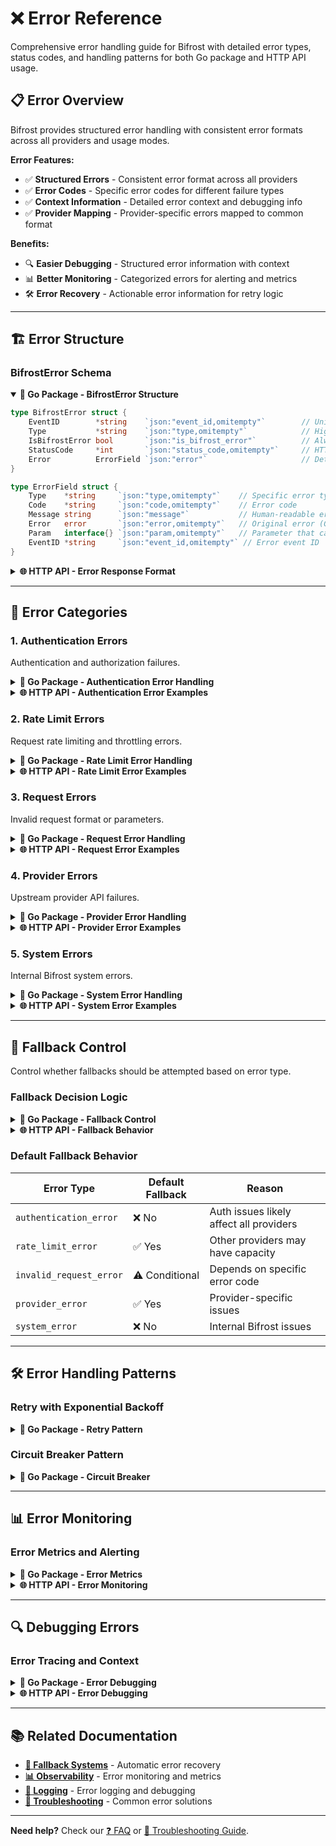# ❌ Error Reference

Comprehensive error handling guide for Bifrost with detailed error types, status codes, and handling patterns for both Go package and HTTP API usage.

## 📋 Error Overview

Bifrost provides structured error handling with consistent error formats across all providers and usage modes.

**Error Features:**

- ✅ **Structured Errors** - Consistent error format across all providers
- ✅ **Error Codes** - Specific error codes for different failure types
- ✅ **Context Information** - Detailed error context and debugging info
- ✅ **Provider Mapping** - Provider-specific errors mapped to common format

**Benefits:**

- 🔍 **Easier Debugging** - Structured error information with context
- 📊 **Better Monitoring** - Categorized errors for alerting and metrics
- 🛠️ **Error Recovery** - Actionable error information for retry logic

---

## 🏗️ Error Structure

### BifrostError Schema

<details open>
<summary><strong>🔧 Go Package - BifrostError Structure</strong></summary>

```go
type BifrostError struct {
    EventID        *string    `json:"event_id,omitempty"`        // Unique error event ID
    Type           *string    `json:"type,omitempty"`            // High-level error category
    IsBifrostError bool       `json:"is_bifrost_error"`          // Always true for Bifrost errors
    StatusCode     *int       `json:"status_code,omitempty"`     // HTTP status code equivalent
    Error          ErrorField `json:"error"`                     // Detailed error information
}

type ErrorField struct {
    Type    *string     `json:"type,omitempty"`    // Specific error type
    Code    *string     `json:"code,omitempty"`    // Error code
    Message string      `json:"message"`           // Human-readable error message
    Error   error       `json:"error,omitempty"`   // Original error (Go only)
    Param   interface{} `json:"param,omitempty"`   // Parameter that caused the error
    EventID *string     `json:"event_id,omitempty"` // Error event ID
}
```

</details>

<details>
<summary><strong>🌐 HTTP API - Error Response Format</strong></summary>

```json
{
  "error": {
    "type": "rate_limit_error",
    "code": "rate_limit_exceeded",
    "message": "Rate limit exceeded for model gpt-4o. Please retry after 60 seconds.",
    "param": "model"
  },
  "is_bifrost_error": true,
  "status_code": 429,
  "event_id": "evt_abc123def456"
}
```

</details>

---

## 🎯 Error Categories

### 1. Authentication Errors

Authentication and authorization failures.

<details>
<summary><strong>🔧 Go Package - Authentication Error Handling</strong></summary>

```go
response, err := client.ChatCompletion(ctx, request)
if err != nil {
    var bifrostErr *schemas.BifrostError
    if errors.As(err, &bifrostErr) {
        if bifrostErr.Error.Type != nil && *bifrostErr.Error.Type == "authentication_error" {
            switch *bifrostErr.Error.Code {
            case "invalid_api_key":
                log.Error("Invalid API key - check your configuration")
                // Update API key or configuration
            case "api_key_expired":
                log.Error("API key has expired")
                // Rotate to new API key
            case "insufficient_quota":
                log.Error("API quota exceeded")
                // Switch to different provider or key
            case "account_deactivated":
                log.Error("Provider account is deactivated")
                // Contact provider support
            }
        }
    }
}
```

**Authentication Error Codes:**

| Code                  | Description                     | Status Code | Action                   |
| --------------------- | ------------------------------- | ----------- | ------------------------ |
| `invalid_api_key`     | API key is invalid or malformed | 401         | Check API key format     |
| `api_key_expired`     | API key has expired             | 401         | Rotate API key           |
| `insufficient_quota`  | Account quota exceeded          | 429         | Upgrade plan or wait     |
| `account_deactivated` | Provider account is deactivated | 403         | Contact provider support |
| `unauthorized_model`  | Model access not authorized     | 403         | Check model permissions  |

</details>

<details>
<summary><strong>🌐 HTTP API - Authentication Error Examples</strong></summary>

**Invalid API Key:**

```json
{
  "error": {
    "type": "authentication_error",
    "code": "invalid_api_key",
    "message": "Invalid API key provided. Please check your API key and try again.",
    "param": "api_key"
  },
  "is_bifrost_error": true,
  "status_code": 401
}
```

**Quota Exceeded:**

```json
{
  "error": {
    "type": "authentication_error",
    "code": "insufficient_quota",
    "message": "You have exceeded your API quota. Please upgrade your plan or wait for the quota to reset.",
    "param": null
  },
  "is_bifrost_error": true,
  "status_code": 429
}
```

</details>

### 2. Rate Limit Errors

Request rate limiting and throttling errors.

<details>
<summary><strong>🔧 Go Package - Rate Limit Error Handling</strong></summary>

```go
response, err := client.ChatCompletion(ctx, request)
if err != nil {
    var bifrostErr *schemas.BifrostError
    if errors.As(err, &bifrostErr) {
        if bifrostErr.Error.Type != nil && *bifrostErr.Error.Type == "rate_limit_error" {
            switch *bifrostErr.Error.Code {
            case "rate_limit_exceeded":
                // Extract retry information
                retryAfter := extractRetryAfter(bifrostErr)
                log.Warnf("Rate limited, retry after %d seconds", retryAfter)

                // Implement exponential backoff
                time.Sleep(time.Duration(retryAfter) * time.Second)

                // Retry request or use fallback
                response, err = client.ChatCompletion(ctx, requestWithFallback)

            case "concurrent_requests_exceeded":
                log.Warn("Too many concurrent requests, reducing concurrency")
                // Implement request queuing or reduction

            case "tokens_per_minute_exceeded":
                log.Warn("Token rate limit exceeded")
                // Split large requests or use different model
            }
        }
    }
}

func extractRetryAfter(err *schemas.BifrostError) int {
    // Extract retry-after from error message or headers
    // Implementation depends on provider
    return 60 // Default 60 seconds
}
```

**Rate Limit Error Codes:**

| Code                           | Description                  | Status Code | Action                   |
| ------------------------------ | ---------------------------- | ----------- | ------------------------ |
| `rate_limit_exceeded`          | General rate limit exceeded  | 429         | Wait and retry           |
| `requests_per_minute_exceeded` | RPM limit exceeded           | 429         | Reduce request frequency |
| `tokens_per_minute_exceeded`   | TPM limit exceeded           | 429         | Use smaller requests     |
| `concurrent_requests_exceeded` | Too many concurrent requests | 429         | Reduce concurrency       |

</details>

<details>
<summary><strong>🌐 HTTP API - Rate Limit Error Examples</strong></summary>

**Rate Limit Exceeded:**

```json
{
  "error": {
    "type": "rate_limit_error",
    "code": "rate_limit_exceeded",
    "message": "Rate limit exceeded for model gpt-4o. Please retry after 60 seconds.",
    "param": "model"
  },
  "is_bifrost_error": true,
  "status_code": 429,
  "retry_after": 60
}
```

**Concurrent Requests Exceeded:**

```json
{
  "error": {
    "type": "rate_limit_error",
    "code": "concurrent_requests_exceeded",
    "message": "Too many concurrent requests. Maximum allowed: 20, current: 25.",
    "param": "concurrency"
  },
  "is_bifrost_error": true,
  "status_code": 429
}
```

</details>

### 3. Request Errors

Invalid request format or parameters.

<details>
<summary><strong>🔧 Go Package - Request Error Handling</strong></summary>

```go
response, err := client.ChatCompletion(ctx, request)
if err != nil {
    var bifrostErr *schemas.BifrostError
    if errors.As(err, &bifrostErr) {
        if bifrostErr.Error.Type != nil && *bifrostErr.Error.Type == "invalid_request_error" {
            switch *bifrostErr.Error.Code {
            case "invalid_model":
                log.Errorf("Model %s not available for provider %s", request.Model, request.Provider)
                // Switch to supported model

            case "invalid_parameter":
                log.Errorf("Invalid parameter: %v", bifrostErr.Error.Param)
                // Fix parameter value

            case "context_length_exceeded":
                log.Error("Request too long for model context window")
                // Truncate request or use different model

            case "invalid_json":
                log.Error("Request format is invalid")
                // Fix request structure

            case "missing_required_parameter":
                log.Errorf("Missing required parameter: %v", bifrostErr.Error.Param)
                // Add missing parameter
            }
        }
    }
}
```

**Request Error Codes:**

| Code                         | Description                         | Status Code | Action                    |
| ---------------------------- | ----------------------------------- | ----------- | ------------------------- |
| `invalid_model`              | Model not supported by provider     | 400         | Use supported model       |
| `invalid_parameter`          | Parameter value is invalid          | 400         | Fix parameter value       |
| `context_length_exceeded`    | Request exceeds model context limit | 400         | Truncate or split request |
| `invalid_json`               | Request JSON is malformed           | 400         | Fix JSON format           |
| `missing_required_parameter` | Required parameter is missing       | 400         | Add required parameter    |
| `unsupported_feature`        | Feature not supported by provider   | 400         | Use alternative approach  |

</details>

<details>
<summary><strong>🌐 HTTP API - Request Error Examples</strong></summary>

**Invalid Model:**

```json
{
  "error": {
    "type": "invalid_request_error",
    "code": "invalid_model",
    "message": "Model 'gpt-5' is not supported by provider 'openai'. Supported models: gpt-4o, gpt-4o-mini, gpt-4-turbo.",
    "param": "model"
  },
  "is_bifrost_error": true,
  "status_code": 400
}
```

**Context Length Exceeded:**

```json
{
  "error": {
    "type": "invalid_request_error",
    "code": "context_length_exceeded",
    "message": "Request length (150,000 tokens) exceeds maximum context length (128,000 tokens) for model gpt-4o.",
    "param": "messages"
  },
  "is_bifrost_error": true,
  "status_code": 400
}
```

</details>

### 4. Provider Errors

Upstream provider API failures.

<details>
<summary><strong>🔧 Go Package - Provider Error Handling</strong></summary>

```go
response, err := client.ChatCompletion(ctx, request)
if err != nil {
    var bifrostErr *schemas.BifrostError
    if errors.As(err, &bifrostErr) {
        if bifrostErr.Error.Type != nil && *bifrostErr.Error.Type == "provider_error" {
            switch *bifrostErr.Error.Code {
            case "service_unavailable":
                log.Warn("Provider service unavailable, trying fallback")
                // Automatic fallback will be attempted

            case "timeout":
                log.Warn("Provider request timed out")
                // Retry with longer timeout or fallback

            case "server_error":
                log.Error("Provider internal server error")
                // Fallback to different provider

            case "overloaded":
                log.Warn("Provider is overloaded")
                // Wait and retry or use fallback

            case "maintenance":
                log.Info("Provider is under maintenance")
                // Use fallback provider
            }
        }
    }
}
```

**Provider Error Codes:**

| Code                  | Description                 | Status Code | Action                |
| --------------------- | --------------------------- | ----------- | --------------------- |
| `service_unavailable` | Provider service is down    | 503         | Use fallback provider |
| `timeout`             | Request timed out           | 504         | Retry or use fallback |
| `server_error`        | Provider internal error     | 500         | Use fallback provider |
| `overloaded`          | Provider is overloaded      | 503         | Wait and retry        |
| `maintenance`         | Provider under maintenance  | 503         | Use fallback provider |
| `bad_gateway`         | Provider connectivity issue | 502         | Use fallback provider |

</details>

<details>
<summary><strong>🌐 HTTP API - Provider Error Examples</strong></summary>

**Service Unavailable:**

```json
{
  "error": {
    "type": "provider_error",
    "code": "service_unavailable",
    "message": "OpenAI API is currently unavailable. Please try again later.",
    "param": null
  },
  "is_bifrost_error": true,
  "status_code": 503,
  "retry_after": 300
}
```

**Timeout:**

```json
{
  "error": {
    "type": "provider_error",
    "code": "timeout",
    "message": "Request to OpenAI API timed out after 30 seconds.",
    "param": "timeout"
  },
  "is_bifrost_error": true,
  "status_code": 504
}
```

</details>

### 5. System Errors

Internal Bifrost system errors.

<details>
<summary><strong>🔧 Go Package - System Error Handling</strong></summary>

```go
response, err := client.ChatCompletion(ctx, request)
if err != nil {
    var bifrostErr *schemas.BifrostError
    if errors.As(err, &bifrostErr) {
        if bifrostErr.Error.Type != nil && *bifrostErr.Error.Type == "system_error" {
            switch *bifrostErr.Error.Code {
            case "buffer_full":
                log.Warn("Request buffers are full, dropping request")
                // Implement backpressure or queue management

            case "pool_exhausted":
                log.Error("Worker pool is exhausted")
                // Increase pool size or reduce load

            case "memory_error":
                log.Error("Memory allocation failed")
                // Check system resources

            case "configuration_error":
                log.Error("Configuration is invalid")
                // Fix configuration and restart

            case "plugin_error":
                log.Error("Plugin execution failed")
                // Check plugin implementation
            }
        }
    } else {
        // Non-Bifrost errors (network, system, etc.)
        log.Errorf("System error: %v", err)
    }
}
```

**System Error Codes:**

| Code                   | Description                    | Status Code | Action                       |
| ---------------------- | ------------------------------ | ----------- | ---------------------------- |
| `buffer_full`          | Request buffers are full       | 503         | Implement backpressure       |
| `pool_exhausted`       | Worker pool is exhausted       | 503         | Increase pool size           |
| `memory_error`         | Memory allocation failed       | 500         | Check system resources       |
| `configuration_error`  | Invalid configuration          | 500         | Fix configuration            |
| `plugin_error`         | Plugin execution failed        | 500         | Check plugin implementation  |
| `initialization_error` | Failed to initialize component | 500         | Check setup and dependencies |

</details>

<details>
<summary><strong>🌐 HTTP API - System Error Examples</strong></summary>

**Buffer Full:**

```json
{
  "error": {
    "type": "system_error",
    "code": "buffer_full",
    "message": "Request buffers are full. Server is overloaded, please retry later.",
    "param": null
  },
  "is_bifrost_error": true,
  "status_code": 503,
  "retry_after": 30
}
```

**Configuration Error:**

```json
{
  "error": {
    "type": "system_error",
    "code": "configuration_error",
    "message": "Provider configuration is invalid: missing required field 'api_key' for provider 'openai'.",
    "param": "providers.openai.api_key"
  },
  "is_bifrost_error": true,
  "status_code": 500
}
```

</details>

---

## 🔄 Fallback Control

Control whether fallbacks should be attempted based on error type.

### Fallback Decision Logic

<details>
<summary><strong>🔧 Go Package - Fallback Control</strong></summary>

```go
response, err := client.ChatCompletion(ctx, request)
if err != nil {
    var bifrostErr *schemas.BifrostError
    if errors.As(err, &bifrostErr) {
            // Add fallback configuration to request
            requestWithFallback := request
            requestWithFallback.Fallbacks = []schemas.Fallback{
                {Provider: schemas.Anthropic, Model: "claude-3-sonnet-20240229"},
                {Provider: schemas.Bedrock, Model: "anthropic.claude-3-sonnet-20240229-v1:0"},
            }

            // Retry with fallbacks
            response, err = client.ChatCompletion(ctx, requestWithFallback)
    }
}

// Custom fallback logic based on error type
func shouldUseFallback(err *schemas.BifrostError) bool {
    if err.Error.Type == nil {
        return false
    }

    switch *err.Error.Type {
    case "rate_limit_error", "provider_error":
        return true  // Always use fallbacks for these
    case "authentication_error":
        return false // Never use fallbacks for auth errors
    case "invalid_request_error":
        // Only for specific codes
        return err.Error.Code != nil && *err.Error.Code == "context_length_exceeded"
    default:
        return false
    }
}
```

</details>

<details>
<summary><strong>🌐 HTTP API - Fallback Behavior</strong></summary>

```bash
curl -X POST http://localhost:8080/v1/chat/completions \
  -H "Content-Type: application/json" \
  -d '{
    "provider": "openai",
    "model": "gpt-4o",
    "messages": [{"role": "user", "content": "Hello!"}],
    "fallbacks": [
      {"provider": "anthropic", "model": "claude-3-sonnet-20240229"}
    ]
  }'

```

```json
{
  "error": {
    "type": "invalid_request_error",
    "code": "invalid_json",
    "message": "Request JSON is malformed at line 3, column 15.",
    "param": "request_body"
  },
  "is_bifrost_error": true,
  "status_code": 400
}
```

</details>

### Default Fallback Behavior

| Error Type              | Default Fallback | Reason                                  |
| ----------------------- | ---------------- | --------------------------------------- |
| `authentication_error`  | ❌ No            | Auth issues likely affect all providers |
| `rate_limit_error`      | ✅ Yes           | Other providers may have capacity       |
| `invalid_request_error` | ⚠️ Conditional   | Depends on specific error code          |
| `provider_error`        | ✅ Yes           | Provider-specific issues                |
| `system_error`          | ❌ No            | Internal Bifrost issues                 |

---

## 🛠️ Error Handling Patterns

### Retry with Exponential Backoff

<details>
<summary><strong>🔧 Go Package - Retry Pattern</strong></summary>

```go
import (
    "time"
    "math"
    "context"
)

func chatWithRetry(client *bifrost.Client, ctx context.Context, request schemas.BifrostRequest, maxRetries int) (*schemas.BifrostResponse, error) {
    var lastErr error

    for attempt := 0; attempt <= maxRetries; attempt++ {
        response, err := client.ChatCompletion(ctx, request)
        if err == nil {
            return response, nil
        }

        lastErr = err

        // Check if error is retryable
        var bifrostErr *schemas.BifrostError
        if errors.As(err, &bifrostErr) {
            if !isRetryableError(bifrostErr) {
                return nil, err
            }

            // Calculate backoff delay
            if attempt < maxRetries {
                delay := calculateBackoff(attempt, bifrostErr)
                log.Infof("Attempt %d failed, retrying in %v", attempt+1, delay)

                select {
                case <-time.After(delay):
                    continue
                case <-ctx.Done():
                    return nil, ctx.Err()
                }
            }
        } else {
            // Non-Bifrost errors are generally not retryable
            return nil, err
        }
    }

    return nil, fmt.Errorf("max retries exceeded: %w", lastErr)
}

func isRetryableError(err *schemas.BifrostError) bool {
    if err.Error.Type == nil {
        return false
    }

    switch *err.Error.Type {
    case "rate_limit_error", "provider_error":
        return true
    case "system_error":
        return err.Error.Code != nil && *err.Error.Code == "buffer_full"
    default:
        return false
    }
}

func calculateBackoff(attempt int, err *schemas.BifrostError) time.Duration {
    // Base delay of 1 second
    baseDelay := time.Second

    // Exponential backoff with jitter
    delay := time.Duration(float64(baseDelay) * math.Pow(2, float64(attempt)))

    // Add jitter (±25%)
    jitter := time.Duration(rand.Float64() * float64(delay) * 0.5)
    delay += jitter

    // Cap at 60 seconds
    if delay > 60*time.Second {
        delay = 60 * time.Second
    }

    // Use retry-after if available
    if err.Error.Type != nil && *err.Error.Type == "rate_limit_error" {
        if retryAfter := extractRetryAfter(err); retryAfter > 0 {
            return time.Duration(retryAfter) * time.Second
        }
    }

    return delay
}
```

</details>

### Circuit Breaker Pattern

<details>
<summary><strong>🔧 Go Package - Circuit Breaker</strong></summary>

```go
import (
    "sync"
    "time"
)

type CircuitBreaker struct {
    failureThreshold int
    resetTimeout     time.Duration

    mutex        sync.Mutex
    failures     int
    lastFailure  time.Time
    state        CircuitState
}

type CircuitState int

const (
    Closed CircuitState = iota
    Open
    HalfOpen
)

func NewCircuitBreaker(failureThreshold int, resetTimeout time.Duration) *CircuitBreaker {
    return &CircuitBreaker{
        failureThreshold: failureThreshold,
        resetTimeout:     resetTimeout,
        state:           Closed,
    }
}

func (cb *CircuitBreaker) Call(ctx context.Context, client *bifrost.Client, request schemas.BifrostRequest) (*schemas.BifrostResponse, error) {
    cb.mutex.Lock()
    state := cb.state
    cb.mutex.Unlock()

    switch state {
    case Open:
        // Check if we should try again
        if time.Since(cb.lastFailure) < cb.resetTimeout {
            return nil, fmt.Errorf("circuit breaker is open")
        }
        // Try to transition to half-open
        cb.mutex.Lock()
        cb.state = HalfOpen
        cb.mutex.Unlock()
        fallthrough

    case HalfOpen:
        // Try one request
        response, err := client.ChatCompletion(ctx, request)
        if err != nil {
            // Failed - back to open
            cb.recordFailure()
            return nil, err
        }
        // Success - back to closed
        cb.recordSuccess()
        return response, nil

    case Closed:
        // Normal operation
        response, err := client.ChatCompletion(ctx, request)
        if err != nil {
            cb.recordFailure()
            return nil, err
        }
        cb.recordSuccess()
        return response, nil
    }

    return nil, fmt.Errorf("unknown circuit breaker state")
}

func (cb *CircuitBreaker) recordFailure() {
    cb.mutex.Lock()
    defer cb.mutex.Unlock()

    cb.failures++
    cb.lastFailure = time.Now()

    if cb.failures >= cb.failureThreshold {
        cb.state = Open
    }
}

func (cb *CircuitBreaker) recordSuccess() {
    cb.mutex.Lock()
    defer cb.mutex.Unlock()

    cb.failures = 0
    cb.state = Closed
}
```

</details>

---

## 📊 Error Monitoring

### Error Metrics and Alerting

<details>
<summary><strong>🔧 Go Package - Error Metrics</strong></summary>

```go
import (
    "github.com/prometheus/client_golang/prometheus"
)

type ErrorMetrics struct {
    errorsTotal *prometheus.CounterVec
    errorRate   *prometheus.GaugeVec
}

func NewErrorMetrics() *ErrorMetrics {
    return &ErrorMetrics{
        errorsTotal: prometheus.NewCounterVec(
            prometheus.CounterOpts{
                Name: "bifrost_errors_total",
                Help: "Total number of errors by type and provider",
            },
            []string{"provider", "error_type", "error_code"},
        ),
        errorRate: prometheus.NewGaugeVec(
            prometheus.GaugeOpts{
                Name: "bifrost_error_rate",
                Help: "Error rate by provider",
            },
            []string{"provider"},
        ),
    }
}

func (m *ErrorMetrics) RecordError(provider string, err *schemas.BifrostError) {
    errorType := "unknown"
    errorCode := "unknown"

    if err.Error.Type != nil {
        errorType = *err.Error.Type
    }
    if err.Error.Code != nil {
        errorCode = *err.Error.Code
    }

    m.errorsTotal.WithLabelValues(provider, errorType, errorCode).Inc()
}

// Usage in request handler
func handleRequest(client *bifrost.Client, metrics *ErrorMetrics, request schemas.BifrostRequest) {
    response, err := client.ChatCompletion(ctx, request)
    if err != nil {
        var bifrostErr *schemas.BifrostError
        if errors.As(err, &bifrostErr) {
            metrics.RecordError(string(request.Provider), bifrostErr)
        }
    }
}
```

</details>

<details>
<summary><strong>🌐 HTTP API - Error Monitoring</strong></summary>

**Built-in error metrics are available at `/metrics`:**

```bash
curl http://localhost:8080/metrics | grep bifrost_errors

# Example output:
# bifrost_errors_total{provider="openai",error_type="rate_limit_error",error_code="rate_limit_exceeded"} 15
# bifrost_errors_total{provider="anthropic",error_type="provider_error",error_code="service_unavailable"} 3
# bifrost_error_rate{provider="openai"} 0.05
# bifrost_error_rate{provider="anthropic"} 0.01
```

**Alerting rules (Prometheus):**

```yaml
groups:
  - name: bifrost_errors
    rules:
      - alert: BifrostHighErrorRate
        expr: bifrost_error_rate > 0.1
        for: 5m
        labels:
          severity: warning
        annotations:
          summary: "High error rate for provider {{ $labels.provider }}"
          description: "Error rate is {{ $value }} for provider {{ $labels.provider }}"

      - alert: BifrostProviderDown
        expr: increase(bifrost_errors_total{error_type="provider_error"}[5m]) > 10
        for: 2m
        labels:
          severity: critical
        annotations:
          summary: "Provider {{ $labels.provider }} appears to be down"
          description: "Multiple provider errors detected for {{ $labels.provider }}"
```

</details>

---

## 🔍 Debugging Errors

### Error Tracing and Context

<details>
<summary><strong>🔧 Go Package - Error Debugging</strong></summary>

```go
// Enable debug logging for detailed error information
logger := bifrost.NewDefaultLogger(schemas.LogLevelDebug)

client, err := bifrost.Init(schemas.BifrostConfig{
    Account: account,
    Logger:  logger,
})

// Add request ID for tracing
ctx := context.WithValue(context.Background(), "request_id", "req_123")

response, err := client.ChatCompletion(ctx, request)
if err != nil {
    var bifrostErr *schemas.BifrostError
    if errors.As(err, &bifrostErr) {
        // Log detailed error information
        logger.Error("Request failed",
            schemas.LogField{Key: "request_id", Value: "req_123"},
            schemas.LogField{Key: "provider", Value: string(request.Provider)},
            schemas.LogField{Key: "model", Value: request.Model},
            schemas.LogField{Key: "error_type", Value: bifrostErr.Error.Type},
            schemas.LogField{Key: "error_code", Value: bifrostErr.Error.Code},
            schemas.LogField{Key: "error_message", Value: bifrostErr.Error.Message},
            schemas.LogField{Key: "event_id", Value: bifrostErr.EventID},
        )

        // Print stack trace for debugging
        if bifrostErr.Error.Error != nil {
            logger.Debug("Original error",
                schemas.LogField{Key: "stack_trace", Value: fmt.Sprintf("%+v", bifrostErr.Error.Error)},
            )
        }
    }
}
```

</details>

<details>
<summary><strong>🌐 HTTP API - Error Debugging</strong></summary>

**Enable debug mode:**

```bash
docker run -p 8080:8080 \
  -e LOG_LEVEL=debug \
  -v $(pwd)/config.json:/app/config/config.json \
  maximhq/bifrost
```

**Add request tracing headers:**

```bash
curl -X POST http://localhost:8080/v1/chat/completions \
  -H "Content-Type: application/json" \
  -H "X-Request-ID: req_debug_123" \
  -H "X-Debug: true" \
  -d '{
    "provider": "openai",
    "model": "gpt-4o",
    "messages": [{"role": "user", "content": "Hello!"}]
  }'
```

**Debug response includes additional context:**

```json
{
  "error": {
    "type": "rate_limit_error",
    "code": "rate_limit_exceeded",
    "message": "Rate limit exceeded for model gpt-4o",
    "param": "model"
  },
  "is_bifrost_error": true,
  "status_code": 429,
  "event_id": "evt_abc123",
  "debug_info": {
    "request_id": "req_debug_123",
    "provider_response": {
      "status_code": 429,
      "headers": { "retry-after": "60" },
      "body": "Rate limit exceeded"
    },
    "request_timestamp": "2024-01-15T10:30:45.123Z",
    "error_timestamp": "2024-01-15T10:30:46.456Z",
    "latency_ms": 1333
  }
}
```

</details>

---

## 📚 Related Documentation

- **[🔄 Fallback Systems](../features/fallbacks.md)** - Automatic error recovery
- **[📊 Observability](../features/observability.md)** - Error monitoring and metrics
- **[📝 Logging](../features/logging.md)** - Error logging and debugging
- **[🔧 Troubleshooting](../guides/troubleshooting.md)** - Common error solutions

---

**Need help?** Check our [❓ FAQ](../guides/faq.md) or [🔧 Troubleshooting Guide](../guides/troubleshooting.md).
